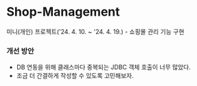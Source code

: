 # Shop-Management
미니(개인) 프로젝트('24. 4. 10. ~ '24. 4. 19.) - 쇼핑몰 관리 기능 구현


### 개선 방안
- DB 연동을 위해 클래스마다 중복되는 JDBC 객체 호출이 너무 많았다.
- 조금 더 간결하게 작성할 수 있도록 고민해보자.
